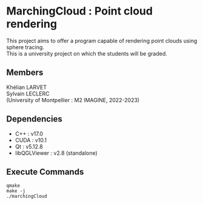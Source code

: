 # MarchingCloud : Point cloud rendering
This project aims to offer a program capable of rendering point clouds using sphere tracing.  
This is a university project on which the students will be graded.

## Members  
Khélian LARVET  
Sylvain LECLERC  
(University of Montpellier : M2 IMAGINE, 2022-2023)

## Dependencies
- C++ : v17.0  
- CUDA : v10.1  
- Qt : v5.12.8  
- libQGLViewer : v2.8 (standalone)  

## Execute Commands
```console
qmake
make -j
./marchingCloud
```